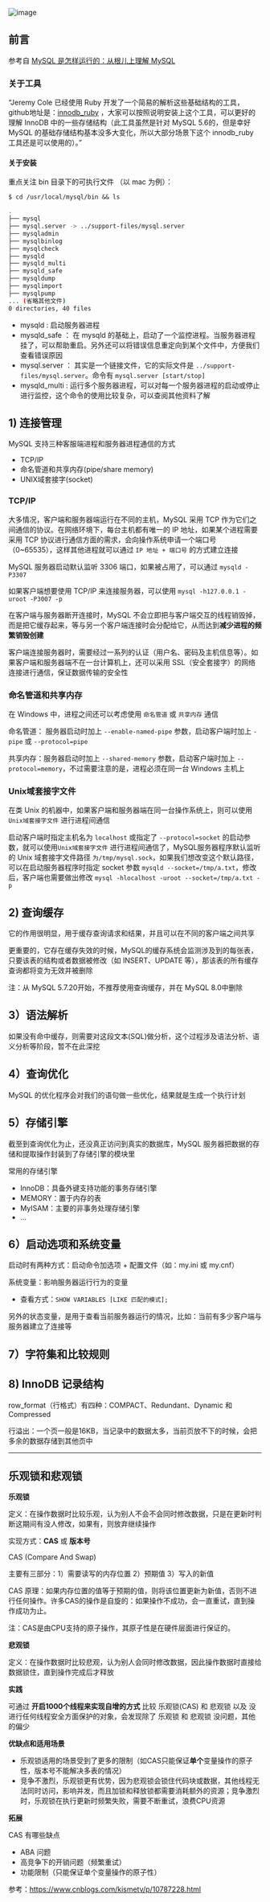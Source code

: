 ![image](https://user-images.githubusercontent.com/83901620/127632240-36d87179-f0d2-4b52-9a4c-09235642fd12.png)

## 前言

参考自 [MySQL 是怎样运行的：从根儿上理解 MySQL
](https://juejin.cn/book/6844733769996304392/section/6844733769945972749)

### 关于工具

“Jeremy Cole 已经使用 Ruby 开发了一个简易的解析这些基础结构的工具，github地址是：[innodb_ruby](https://github.com/jeremycole/innodb_ruby) ，大家可以按照说明安装上这个工具，可以更好的理解 InnoDB 中的一些存储结构（此工具虽然是针对 MySQL 5.6的，但是幸好MySQL 的基础存储结构基本没多大变化，所以大部分场景下这个 innodb_ruby 工具还是可以使用的）。”

#### 关于安装

重点关注 bin 目录下的可执行文件 （以 mac 为例）：

`$ cd /usr/local/mysql/bin && ls`

``` bash
.
├── mysql
├── mysql.server -> ../support-files/mysql.server
├── mysqladmin
├── mysqlbinlog
├── mysqlcheck
├── mysqld
├── mysqld_multi
├── mysqld_safe
├── mysqldump
├── mysqlimport
├── mysqlpump
... (省略其他文件)
0 directories, 40 files
```

- mysqld : 启动服务器进程
- mysqld_safe ： 在 mysqld 的基础上，启动了一个监控进程。当服务器进程挂了，可以帮助重启。另外还可以将错误信息重定向到某个文件中，方便我们查看错误原因
- mysql.server ： 其实是一个链接文件，它的实际文件是 `../support-files/mysql.server`。命令有 `mysql.server [start/stop]`
- mysqld_multi : 运行多个服务器进程，可以对每一个服务器进程的启动或停止进行监控，这个命令的使用比较复杂，可以查阅其他资料了解


## 1) 连接管理

MySQL 支持三种客服端进程和服务器进程通信的方式

- TCP/IP
- 命名管道和共享内存(pipe/share memory)
- UNIX域套接字(socket)

### TCP/IP

大多情况，客户端和服务器端运行在不同的主机，MySQL 采用 TCP 作为它们之间通信的协议。在网络环境下，每台主机都有唯一的 IP 地址，如果某个进程需要采用 TCP 协议进行通信方面的需求，会向操作系统申请一个端口号（0~65535），这样其他进程就可以通过 `IP 地址 + 端口号` 的方式建立连接

MySQL 服务器启动默认监听 3306 端口，如果被占用了，可以通过 `mysqld -P3307`

如果客户端想要使用 TCP/IP 来连接服务器，可以使用 `mysql -h127.0.0.1 -uroot -P3007 -p`

在客户端与服务器断开连接时，MySQL 不会立即把与客户端交互的线程销毁掉，而是把它缓存起来，等与另一个客户端连接时会分配给它，从而达到**减少进程的频繁销毁创建**

客户端连接服务器时，需要经过一系列的认证（用户名、密码及主机信息等）。如果客户端和服务器端不在一台计算机上，还可以采用 SSL（安全套接字）的网络连接进行通信，保证数据传输的安全性

### 命名管道和共享内存

在 Windows 中，进程之间还可以考虑使用 `命名管道` 或 `共享内存` 通信

命名管道： 服务器启动时加上 `--enable-named-pipe` 参数，启动客户端时加上 `-pipe` 或 `--protocol=pipe`

共享内存：服务器启动时加上 `--shared-memory` 参数，启动客户端时加上 `--protocol=memory`，不过需要注意的是，进程必须在同一台 Windows 主机上

### Unix域套接字文件

在类 Unix 的机器中，如果客户端和服务器端在同一台操作系统上，则可以使用 `Unix域套接字文件` 进行进程间通信

启动客户端时指定主机名为 `localhost` 或指定了 `--protocol=socket` 的启动参数，就可以使用`Unix域套接字文件` 进行进程间通信了，MySQL服务器程序默认监听的 Unix 域套接字文件路径 `为/tmp/mysql.sock`，如果我们想改变这个默认路径，可以在启动服务器程序时指定 socket 参数 `mysqld --socket=/tmp/a.txt`，修改后，客户端也需要做出修改 `mysql -hlocalhost -uroot --socket=/tmp/a.txt -p` 

## 2) 查询缓存

它的作用很明显，用于缓存查询请求和结果，并且可以在不同的客户端之间共享

更重要的，它存在缓存失效的时候，MySQL的缓存系统会监测涉及到的每张表，只要该表的结构或者数据被修改（如 INSERT、UPDATE 等），那该表的所有缓存查询都将变为无效并被删除

注：从 MySQL 5.7.20开始，不推荐使用查询缓存，并在 MySQL 8.0中删除

## 3）语法解析

如果没有命中缓存，则需要对这段文本(SQL)做分析，这个过程涉及语法分析、语义分析等阶段，暂不在此深挖

## 4）查询优化

MySQL 的优化程序会对我们的语句做一些优化，结果就是生成一个执行计划

## 5）存储引擎

截至到查询优化为止，还没真正访问到真实的数据库，MySQL 服务器把数据的存储和提取操作封装到了存储引擎的模块里

常用的存储引擎

- InnoDB：具备外键支持功能的事务存储引擎
- MEMORY：置于内存的表
- MyISAM：主要的非事务处理存储引擎
- ...

## 6）启动选项和系统变量

启动时有两种方式：启动命令加选项 + 配置文件（如：my.ini 或 my.cnf）

系统变量：影响服务器运行行为的变量

- 查看方式：`SHOW VARIABLES [LIKE 匹配的模式];`

另外的状态变量，是用于查看当前服务器运行的情况，比如：当前有多少客户端与服务器建立了连接等

## 7）字符集和比较规则



## 8) InnoDB 记录结构

row_format（行格式）有四种：COMPACT、Redundant、Dynamic 和 Compressed

行溢出：一个页一般是16KB，当记录中的数据太多，当前页放不下的时候，会把多余的数据存储到其他页中





---

## 乐观锁和悲观锁

**乐观锁**

定义：在操作数据时比较乐观，认为别人不会不会同时修改数据，只是在更新时判断这期间有没人修改，如果有，则放弃继续操作

实现方式：**CAS** 或 **版本号**

CAS (Compare And Swap) 

主要有三部分：1）需要读写的内存位置  2）预期值  3）写入的新值

CAS 原理：如果内存位置的值等于预期的值，则将该位置更新为新值，否则不进行任何操作。许多CAS的操作是自旋的：如果操作不成功，会一直重试，直到操作成功为止。

注：CAS是由CPU支持的原子操作，其原子性是在硬件层面进行保证的。

**悲观锁**

定义：在操作数据时比较悲观，认为别人会同时修改数据，因此操作数据时直接给数据锁住，直到操作完成后才释放


**实践**

可通过 **开启1000个线程来实现自增的方式** 比较 乐观锁(CAS) 和 悲观锁 以及 没进行任何线程安全方面保护的对象，会发现除了 乐观锁 和 悲观锁 没问题，其他的偏少

**优缺点和适用场景**

- 乐观锁适用的场景受到了更多的限制（如CAS只能保证**单个**变量操作的原子性，版本号不能解决多表的情况）
- 竞争不激烈，乐观锁更有优势，因为悲观锁会锁住代码块或数据，其他线程无法同时访问，影响并发，而且加锁和释放锁都需要消耗额外的资源；竞争激烈时，乐观锁在执行更新时频繁失败，需要不断重试，浪费CPU资源

**拓展**

CAS 有哪些缺点

- ABA 问题
- 高竞争下的开销问题（频繁重试）
- 功能限制（只能保证单个变量操作的原子性）

参考：https://www.cnblogs.com/kismetv/p/10787228.html
